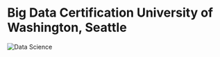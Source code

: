 # Big Data Certification University of Washington, Seattle
<img src="parvathipai.jpg"
     alt="Data Science"
     style="float: left; margin-right: 10px;" />
